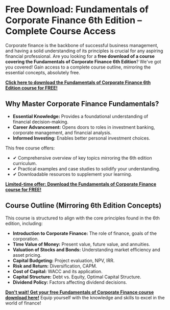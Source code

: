 # Free Download: Fundamentals of Corporate Finance 6th Edition – Complete Course Access

Corporate finance is the backbone of successful business management, and having a solid understanding of its principles is crucial for any aspiring financial professional. Are you looking for a **free download of a course covering the Fundamentals of Corporate Finance 6th Edition**? We've got you covered! Gain access to a complete course outline, mirroring the essential concepts, absolutely free.

[**Click here to download the Fundamentals of Corporate Finance 6th Edition course for FREE!**](https://udemywork.com/fundamentals-of-corporate-finance-6th-edition)

## Why Master Corporate Finance Fundamentals?

*   **Essential Knowledge:** Provides a foundational understanding of financial decision-making.
*   **Career Advancement:** Opens doors to roles in investment banking, corporate management, and financial analysis.
*   **Informed Investing:** Enables better personal investment choices.

This free course offers:

*   ✔ Comprehensive overview of key topics mirroring the 6th edition curriculum.
*   ✔ Practical examples and case studies to solidify your understanding.
*   ✔ Downloadable resources to supplement your learning.

[**Limited-time offer: Download the Fundamentals of Corporate Finance course for FREE!**](https://udemywork.com/fundamentals-of-corporate-finance-6th-edition)

## Course Outline (Mirroring 6th Edition Concepts)

This course is structured to align with the core principles found in the 6th edition, including:

*   **Introduction to Corporate Finance:** The role of finance, goals of the corporation.
*   **Time Value of Money:** Present value, future value, and annuities.
*   **Valuation of Stocks and Bonds:** Understanding market efficiency and asset pricing.
*   **Capital Budgeting:** Project evaluation, NPV, IRR.
*   **Risk and Return:** Diversification, CAPM.
*   **Cost of Capital:** WACC and its application.
*   **Capital Structure:** Debt vs. Equity, Optimal Capital Structure.
*   **Dividend Policy:** Factors affecting dividend decisions.

[**Don't wait! Get your free Fundamentals of Corporate Finance course download here!**](https://udemywork.com/fundamentals-of-corporate-finance-6th-edition) Equip yourself with the knowledge and skills to excel in the world of finance!
